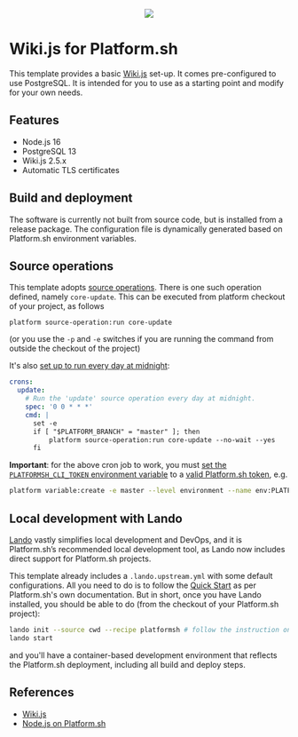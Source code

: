 <p align="center">
<a href="https://console.platform.sh/projects/create-project/?template=https://github.com/vincenzo/wikijs-platformsh/blob/master/template-definition.yaml&utm_campaign=deploy_on_platform?utm_medium=button&utm_source=affiliate_links&utm_content=https://github.com/vincenzo/wikijs-platformsh/blob/master/template-definition.yaml" target="_blank" title="Deploy with Platform.sh"><img src="https://platform.sh/images/deploy/deploy-button-lg-blue.svg"></a>
</p>

# Wiki.js for Platform.sh

This template provides a basic [Wiki.js](https://js.wiki/) set-up.  It comes pre-configured to use PostgreSQL. It is intended for you to use as a starting point and modify for your own needs.

## Features

* Node.js 16
* PostgreSQL 13
* Wiki.js 2.5.x
* Automatic TLS certificates

## Build and deployment

The software is currently not built from source code, but is installed from a release package. The configuration file is dynamically generated based on Platform.sh environment variables.

## Source operations

This template adopts [source operations](https://docs.platform.sh/configuration/app/source-operations.html#source-operations-usage-examples). There is one such operation defined, namely `core-update`. This can be executed from platform checkout of your project, as follows

```shell
platform source-operation:run core-update
```

(or you use the `-p` and `-e` switches if you are running the command from outside the checkout of the project)

It's also [set up to run every day at midnight](https://github.com/vincenzo/wikijs-platformsh/blob/master/.platform.app.yaml#L65-L73): 

```yaml
crons:
  update:
    # Run the 'update' source operation every day at midnight.
    spec: '0 0 * * *'
    cmd: |
      set -e
      if [ "$PLATFORM_BRANCH" = "master" ]; then
          platform source-operation:run core-update --no-wait --yes
      fi
```

**Important**: for the above cron job to work, you must [set the `PLATFORMSH_CLI_TOKEN` environment variable](https://docs.platform.sh/development/cli/api-tokens.html#on-a-platformsh-environment) to a [valid Platform.sh token](https://docs.platform.sh/development/cli/api-tokens.html#get-a-token), e.g.

```bash
platform variable:create -e master --level environment --name env:PLATFORMSH_CLI_TOKEN --sensitive true --inheritable false  --visible-build false --value '<YOUR_API_TOKEN>'
```

## Local development with Lando

[Lando](https://lando.dev/) vastly simplifies local development and DevOps, and it is Platform.sh’s recommended local development tool, as Lando now includes direct support for Platform.sh projects.

This template already includes a `.lando.upstream.yml` with some default configurations. All you need to do is to follow the [Quick Start](https://docs.platform.sh/development/local/lando.html#quick-start) as per Platform.sh's own documentation. But in short, once you have Lando installed, you should be able to do (from the checkout of your Platform.sh project): 

```sh
lando init --source cwd --recipe platformsh # follow the instruction on screen
lando start
```

and you'll have a container-based development environment that reflects the Platform.sh deployment, including all build and deploy steps.

## References

* [Wiki.js](https://js.wiki/)
* [Node.js on Platform.sh](https://docs.platform.sh/languages/nodejs.html)
